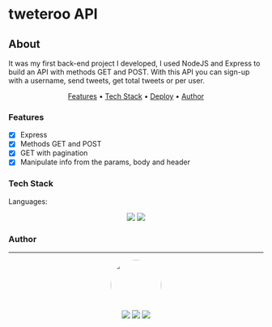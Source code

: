# tweteroo API

## About
<p>
    It was my first back-end project I developed, I used NodeJS and Express to build an API with methods GET and POST. With this API you can sign-up with a username, send tweets, get total tweets or per user.  
</p>

<p align="center">
    <a href="#features">Features</a> •
    <a href="#tech">Tech Stack</a> •
    <a href="#deploy">Deploy</a> •
    <a href="#author">Author</a>
</p>

### Features
- [x] Express<br>
- [x] Methods GET and POST<br>
- [x] GET with pagination<br>
- [x] Manipulate info from the params, body and header<br>

### Tech Stack
Languages:<br>
<p align="center">
<img src="https://img.shields.io/badge/NodeJS%20-%23E34F26.svg?&style=for-the-badge&logo=nodejs&logoColor=white"/>
<img src="https://img.shields.io/badge/Express%20-%231572B6.svg?&style=for-the-badge&logo=express&logoColor=white"/>
</p>  

### Author
---
<p align='center'> 
  <img src="https://avatars.githubusercontent.com/u/77166529?s=460&u=a50a7e5f0522d64711bf41b7414631390ae9d80" width="100px" style="border-radius: 50%"/>
  <br>
  <a href="https://www.linkedin.com/in/mkvasconcelos/"><img src="https://img.shields.io/badge/linkedin-%230077B5.svg?&style=for-the-badge&logo=linkedin&logoColor=white"/></a>
  <a href="mailto:mateuskvasconcelos@gmail.com"><img src="https://img.shields.io/badge/gmail-D14836?&style=for-the-badge&logo=gmail&logoColor=white"/></a>
  <a href="https://github.com/mkvasconcelos"><img src="https://img.shields.io/badge/github-%23100000.svg?&style=for-the-badge&logo=github&logoColor=white" /></a>
</p>
